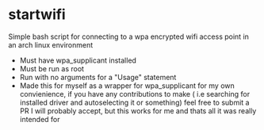 # startwifi
Simple bash script for connecting to a wpa encrypted wifi access point in an arch linux environment
- Must have wpa_supplicant installed
- Must be run as root
- Run with no arguments for a "Usage" statement
- Made this for myself as a wrapper for wpa_supplicant for my own convienience, if you have any contributions to make ( i.e searching for installed driver and autoselecting it or something) feel free to submit a PR I will probably accept, but this works for me and thats all it was really intended for
